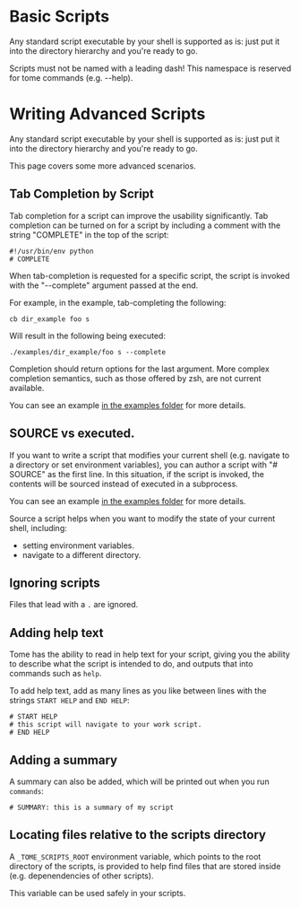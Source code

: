 # Basic Scripts

Any standard script executable by your shell is supported as is: just put it into the directory hierarchy and you're ready to go.

Scripts must not be named with a leading dash! This namespace is reserved for tome commands (e.g. --help).

# Writing Advanced Scripts

Any standard script executable by your shell is supported as is: just put it into the directory hierarchy and you're ready to go.

This page covers some more advanced scenarios.

## Tab Completion by Script

Tab completion for a script can improve the usability significantly. Tab completion can be turned on for a script by including a comment with the string "COMPLETE" in the top of the script:

```
#!/usr/bin/env python
# COMPLETE
```

When tab-completion is requested for a specific script, the script is invoked with the "--complete" argument passed at the end.

For example, in the example, tab-completing the following:

    cb dir_example foo s

Will result in the following being executed:

    ./examples/dir_example/foo s --complete

Completion should return options for the last argument. More complex completion semantics, such as those offered by zsh, are not current available.

You can see an example [in the examples folder](https://github.com/toumorokoshi/tome/blob/master/example/file_example) for more details.

## SOURCE vs executed.

If you want to write a script that modifies your current shell (e.g. navigate to a directory or set environment variables), you can author a script with "# SOURCE" as the first line. In this situation, if the script is invoked, the contents will be sourced instead of executed in a subprocess.

You can see an example [in the examples folder](https://github.com/toumorokoshi/tome/blob/master/example/source_example) for more details.

Source a script helps when you want to modify the state of your current shell, including:

- setting environment variables.
- navigate to a different directory.

## Ignoring scripts

Files that lead with a `.` are ignored.

## Adding help text

Tome has the ability to read in help text for your script, giving you the ability
to describe what the script is intended to do, and outputs that into commands such as `help`.

To add help text, add as many lines as you like between lines with the strings `START HELP` and `END HELP`:

```
# START HELP
# this script will navigate to your work script.
# END HELP
```

## Adding a summary

A summary can also be added, which will be printed out when you run `commands`:

```
# SUMMARY: this is a summary of my script
```

## Locating files relative to the scripts directory

A `_TOME_SCRIPTS_ROOT` environment variable, which points to the root directory
of the scripts,  is provided to help find files that are stored inside (e.g.
depenendencies of other scripts).

This variable can be used safely in your scripts.